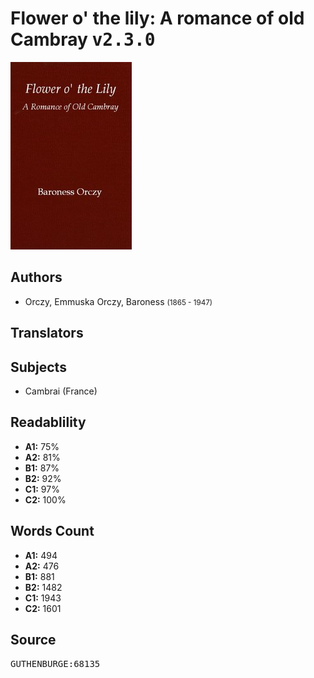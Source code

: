 # Flower o' the lily: A romance of old Cambray <kbd>v2.3.0</kbd>

![](./cover.medium.jpg "")

## Authors


 - Orczy, Emmuska Orczy, Baroness <small>(1865 - 1947)</small>

## Translators



## Subjects


 - Cambrai (France)

## Readablility


 - **A1:** 75%
 - **A2:** 81%
 - **B1:** 87%
 - **B2:** 92%
 - **C1:** 97%
 - **C2:** 100%

## Words Count


 - **A1:** 494
 - **A2:** 476
 - **B1:** 881
 - **B2:** 1482
 - **C1:** 1943
 - **C2:** 1601

## Source


<kbd>GUTHENBURGE:68135</kbd>
